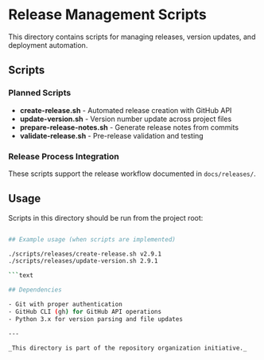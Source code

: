 # Release Management Scripts

This directory contains scripts for managing releases, version updates, and deployment automation.

## Scripts

### Planned Scripts

- **create-release.sh** - Automated release creation with GitHub API
- **update-version.sh** - Version number update across project files
- **prepare-release-notes.sh** - Generate release notes from commits
- **validate-release.sh** - Pre-release validation and testing

### Release Process Integration

These scripts support the release workflow documented in `docs/releases/`.

## Usage

Scripts in this directory should be run from the project root:

```bash

## Example usage (when scripts are implemented)

./scripts/releases/create-release.sh v2.9.1
./scripts/releases/update-version.sh 2.9.1

```text

## Dependencies

- Git with proper authentication
- GitHub CLI (gh) for GitHub API operations
- Python 3.x for version parsing and file updates

---

_This directory is part of the repository organization initiative._
